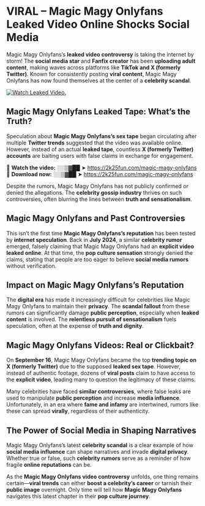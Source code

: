 # VIRAL – Magic Magy Onlyfans Leaked Video Online Shocks Social Media 

Magic Magy Onlyfans’s **leaked video controversy** is taking the internet by storm! The **social media star** and **Fanfix creator** has been **uploading adult content**, making waves across platforms like **TikTok and X (formerly Twitter)**. Known for consistently posting **viral content**, Magic Magy Onlyfans has now found themselves at the center of a **celebrity scandal**.  

[![Watch Leaked Video.](https://miro.medium.com/v2/resize:fit:828/format:webp/1*cilzJN44JGOrTw9NJCrNHA.gif "Watch Leaked Video")](https://2k25fun.com/magic-magy-onlyfans)

## **Magic Magy Onlyfans Leaked Tape: What’s the Truth?**  
Speculation about **Magic Magy Onlyfans’s sex tape** began circulating after multiple **Twitter trends** suggested that the video was available online. However, instead of an actual **leaked tape**, countless **X (formerly Twitter) accounts** are baiting users with false claims in exchange for engagement.  

🔹 **Watch the video:** ░░▒▓██ ➤ https://2k25fun.com/magic-magy-onlyfans  
🔹 **Download now:** ░░▒▓██ ➤ https://2k25fun.com/magic-magy-onlyfans  

Despite the rumors, Magic Magy Onlyfans has not publicly confirmed or denied the allegations. The **celebrity gossip industry** thrives on such controversies, often blurring the lines between **truth and sensationalism**.  

## **Magic Magy Onlyfans and Past Controversies**  
This isn’t the first time **Magic Magy Onlyfans’s reputation** has been tested by **internet speculation**. Back in **July 2024**, a similar **celebrity rumor** emerged, falsely claiming that Magic Magy Onlyfans had an **explicit video leaked online**. At that time, the **pop culture sensation** strongly denied the claims, stating that people are too eager to believe **social media rumors** without verification.  

## **Impact on Magic Magy Onlyfans’s Reputation**  
The **digital era** has made it increasingly difficult for celebrities like Magic Magy Onlyfans to maintain their **privacy**. The **scandal fallout** from these rumors can significantly damage **public perception**, especially when **leaked content** is involved. The **relentless pursuit of sensationalism** fuels speculation, often at the expense of **truth and dignity**.  

## **Magic Magy Onlyfans Videos: Real or Clickbait?**  
On **September 16**, Magic Magy Onlyfans became the top **trending topic on X (formerly Twitter)** due to the supposed **leaked sex tape**. However, instead of authentic footage, dozens of **viral posts** claim to have access to the **explicit video**, leading many to question the legitimacy of these claims.  

Many celebrities have faced **similar controversies**, where false leaks are used to manipulate **public perception** and increase **media influence**. Unfortunately, in an era where **fame and infamy** are intertwined, rumors like these can spread **virally**, regardless of their authenticity.  

## **The Power of Social Media in Shaping Narratives**  
Magic Magy Onlyfans’s latest **celebrity scandal** is a clear example of how **social media influence** can shape narratives and invade **digital privacy**. Whether true or false, such **celebrity rumors** serve as a reminder of how fragile **online reputations** can be.  

As the **Magic Magy Onlyfans video controversy** unfolds, one thing remains certain—**viral trends** can either **boost a celebrity’s career** or tarnish their **public image** overnight. Only time will tell how **Magic Magy Onlyfans** navigates this latest chapter in their **pop culture journey**. 